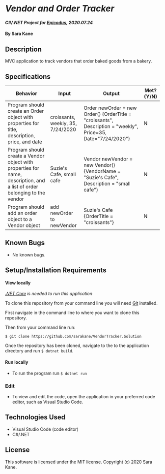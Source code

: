 # _Vendor and Order Tracker_

#### _C#/.NET Project for [Epicodus](https://www.epicodus.com/), 2020.07.24_

#### By **Sara Kane**

## Description
MVC application to track vendors that order baked goods from a bakery.

## Specifications
|                                                          Behavior                                                         | Input                             | Output                                                                                                       | Met? (Y/N) |
|--------------------------------------------------------------------------------------------------------------------------|-----------------------------------|--------------------------------------------------------------------------------------------------------------|------------|
| Program should create an Order object with properties for title, description, price, and date                             | croissants, weekly, 35, 7/24/2020 | Order newOrder = new Order() {OrderTitle = "croissants", Description = "weekly", Price=35, Date="7/24/2020"} | N          |
| Program should create a Vendor object with properties for name, description, and a list of order belonging to the vendor  | Suzie's Cafe, small cafe          | Vendor newVendor = new Vendor() {VendorName = "Suzie's Cafe", Description = "small cafe"}                    | N          |
| Program should add an order object to a Vendor object                                                                     | add newOrder to newVendor         | Suzie's Cafe {OrderTitle = "croissants"}                                                                     | N          |

## Known Bugs
* No known bugs.   

## Setup/Installation Requirements

#### View locally

*[.NET Core](https://dotnet.microsoft.com/download/dotnet-core/2.2) is needed to run this application*

To clone this repository from your command line you will need [Git](https://git-scm.com/) installed. 

First navigate in the command line to where you want to clone this repository. 

Then from your command line run:

`$ git clone https://github.com/sarakane/VendorTracker.Solution`

Once the repository has been cloned, navigate to the to the application directory and run `$ dotnet build`.

#### Run locally
* To run the program run `$ dotnet run` 

### Edit
* To view and edit the code, open the application in your preferred code editor, such as Visual Studio Code.

## Technologies Used
* Visual Studio Code (code editor)
* C#/.NET

## License
This software is licensed under the MIT license. Copyright (c) 2020 Sara Kane.